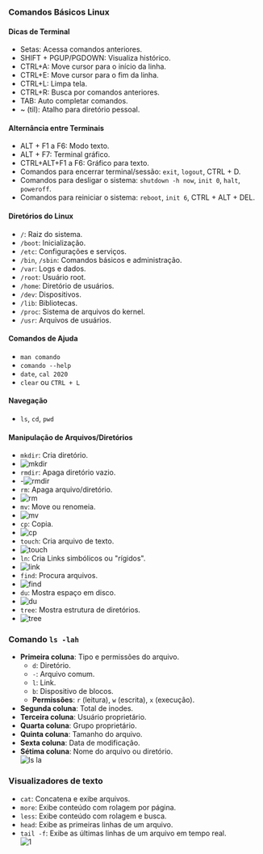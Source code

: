 ### Comandos Básicos Linux

#### Dicas de Terminal

- Setas: Acessa comandos anteriores.
- SHIFT + PGUP/PGDOWN: Visualiza histórico.
- CTRL+A: Move cursor para o início da linha.
- CTRL+E: Move cursor para o fim da linha.
- CTRL+L: Limpa tela.
- CTRL+R: Busca por comandos anteriores.
- TAB: Auto completar comandos.
- ~ (til): Atalho para diretório pessoal.

#### Alternância entre Terminais

- ALT + F1 a F6: Modo texto.
- ALT + F7: Terminal gráfico.
- CTRL+ALT+F1 a F6: Gráfico para texto.
- Comandos para encerrar terminal/sessão: `exit`, `logout`, CTRL + D.
- Comandos para desligar o sistema: `shutdown -h now`, `init 0`, `halt`, `poweroff`.
- Comandos para reiniciar o sistema: `reboot`, `init 6`, CTRL + ALT + DEL.

#### Diretórios do Linux

- `/`: Raiz do sistema.
- `/boot`: Inicialização.
- `/etc`: Configurações e serviços.
- `/bin`, `/sbin`: Comandos básicos e administração.
- `/var`: Logs e dados.
- `/root`: Usuário root.
- `/home`: Diretório de usuários.
- `/dev`: Dispositivos.
- `/lib`: Bibliotecas.
- `/proc`: Sistema de arquivos do kernel.
- `/usr`: Arquivos de usuários.

#### Comandos de Ajuda

- `man comando`
- `comando --help`
- `date`, `cal 2020`
- `clear` ou `CTRL + L`

#### Navegação

- `ls`, `cd`, `pwd`

#### Manipulação de Arquivos/Diretórios

- `mkdir`: Cria diretório.
- ![mkdir](https://github.com/EdilsonDevops/Linux-Ninja-Skills/assets/96980587/2d31f20a-c866-4174-b2a7-b40abfd33569)
- `rmdir`: Apaga diretório vazio.
- -![rmdir](https://github.com/EdilsonDevops/Linux-Ninja-Skills/assets/96980587/2810a5a8-2eb6-46a4-a9c2-b94621974827)
- `rm`: Apaga arquivo/diretório.
- ![rm](https://github.com/EdilsonDevops/Linux-Ninja-Skills/assets/96980587/7a8525b7-907c-40b9-b495-90e9b072ba67)
- `mv`: Move ou renomeia.
- ![mv](https://github.com/EdilsonDevops/Linux-Ninja-Skills/assets/96980587/77d09af3-5eb6-463b-b7b9-43b7e0784acb)
- `cp`: Copia.
- ![cp](https://github.com/EdilsonDevops/Linux-Ninja-Skills/assets/96980587/faea8f24-ba1f-4aea-98e9-30bc5c8ddc13)
- `touch`: Cria arquivo de texto.
- ![touch](https://github.com/EdilsonDevops/Linux-Ninja-Skills/assets/96980587/8df7afc8-3dc2-4d4d-a0f2-5ad735d0899f)
- `ln`: Cria Links simbólicos ou "rígidos".
- ![link](https://github.com/EdilsonDevops/Linux-Ninja-Skills/assets/96980587/58a18a64-4e00-4a7a-ac12-591ae090959d)
- `find`: Procura arquivos.
- ![find](https://github.com/EdilsonDevops/Linux-Ninja-Skills/assets/96980587/b0a5e245-26a6-427b-ae84-914232de8fde)
- `du`: Mostra espaço em disco.
- ![du](https://github.com/EdilsonDevops/Linux-Ninja-Skills/assets/96980587/dd3beff4-735a-48c6-9b59-cb280a7110b7)
- `tree`: Mostra estrutura de diretórios.
- ![tree](https://github.com/EdilsonDevops/Linux-Ninja-Skills/assets/96980587/59e154f8-cea4-46c2-ba7f-e7d52832ba06)

### Comando `ls -lah`

- **Primeira coluna**: Tipo e permissões do arquivo.
  - `d`: Diretório.
  - `-`: Arquivo comum.
  - `l`: Link.
  - `b`: Dispositivo de blocos.
  - **Permissões**: `r` (leitura), `w` (escrita), `x` (execução).
- **Segunda coluna**: Total de inodes.
- **Terceira coluna**: Usuário proprietário.
- **Quarta coluna**: Grupo proprietário.
- **Quinta coluna**: Tamanho do arquivo.
- **Sexta coluna**: Data de modificação.
- **Sétima coluna**: Nome do arquivo ou diretório. <br/>
![ls la](https://github.com/EdilsonDevops/Linux-Ninja-Skills/assets/96980587/8a73f353-9002-4f49-83d2-6fea4167199e)

### Visualizadores de texto

- `cat`: Concatena e exibe arquivos.
- `more`: Exibe conteúdo com rolagem por página.
- `less`: Exibe conteúdo com rolagem e busca.
- `head`: Exibe as primeiras linhas de um arquivo.
- `tail -f`: Exibe as últimas linhas de um arquivo em tempo real. <br/>
![1](https://github.com/EdilsonDevops/Linux-Ninja-Skills/assets/96980587/4db72c8a-9fc4-4d42-8322-d087a5bdccd1)


